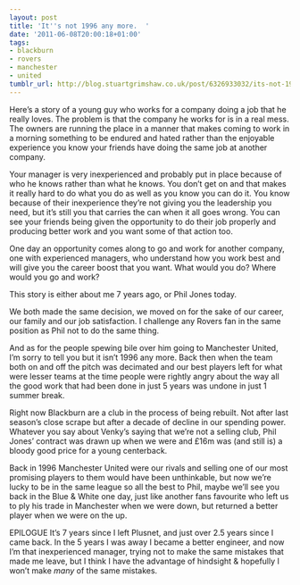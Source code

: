 ```yaml
---
layout: post
title: 'It''s not 1996 any more.  '
date: '2011-06-08T20:00:18+01:00'
tags:
- blackburn
- rovers
- manchester
- united
tumblr_url: http://blog.stuartgrimshaw.co.uk/post/6326933032/its-not-1996-any-more
---
```

Here’s a story of a young guy who works for a company doing a job that he really loves. The problem is that the company he works for is in a real mess. The owners are running the place in a manner that makes coming to work in a morning something to be endured and hated rather than the enjoyable experience you know your friends have doing the same job at another company.


Your manager is very inexperienced and probably put in place because of who he knows rather than what he knows. You don’t get on and that makes it really hard to do what you do as well as you know you can do it. You know because of their inexperience they’re not giving you the leadership you need, but it’s still you that carries the can when it all goes wrong. You can see your friends being given the opportunity to do their job properly and producing better work and you want some of that action too.


One day an opportunity comes along to go and work for another company, one with experienced managers, who understand how you work best and will give you the career boost that you want. What would you do? Where would you go and work?


This story is either about me 7 years ago, or Phil Jones today.


We both made the same decision, we moved on for the sake of our career, our family and our job satisfaction. I challenge any Rovers fan in the same position as Phil not to do the same thing.


And as for the people spewing bile over him going to Manchester United, I’m sorry to tell you but it isn’t 1996 any more. Back then when the team both on and off the pitch was decimated and our best players left for what were lesser teams at the time people were rightly angry about the way all the good work that had been done in just 5 years was undone in just 1 summer break.


Right now Blackburn are a club in the process of being rebuilt. Not after last season’s close scrape but after a decade of decline in our spending power. Whatever you say about Venky’s saying that we’re not a selling club, Phil Jones’ contract was drawn up when we were and £16m was (and still is) a bloody good price for a young centerback.


Back in 1996 Manchester United were our rivals and selling one of our most promising players to them would have been unthinkable, but now we’re lucky to be in the same league so all the best to Phil, maybe we’ll see you back in the Blue & White one day, just like another fans favourite who left us to ply his trade in Manchester when we were down, but returned a better player when we were on the up.


EPILOGUE
It’s 7 years since I left Plusnet, and just over 2.5 years since I came back. In the 5 years I was away I became a better engineer, and now I’m that inexperienced manager, trying not to make the same mistakes that made me leave, but I think I have the advantage of hindsight & hopefully I won’t make _many_ of the same mistakes.
